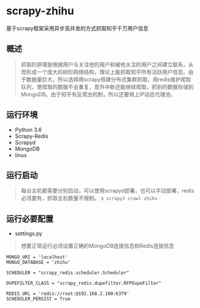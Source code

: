 # scrapy-zhihu
基于scrapy框架采用异步高并发的方式抓取知乎千万用户信息
## 概述
 > 抓取的原理是根据用户与关注他的用户和被他关注的用户之间建立联系，从而形成一个庞大的树形网络结构，理论上能抓取知乎所有活跃用户信息。由于数据量巨大，所以选择用scrapy搭建分布式集群抓取，用redis维护爬取队列，使爬取的数据不会重复，意外中断还能继续爬取，抓到的数据存储到MongoDB。由于知乎有反爬虫机制，所以还要用上IP动态代理池。
 
## 运行环境
* Python 3.6
* Scrapy-Redis
* Scrapyd
* MongoDB
* linux
## 运行启动
 > 每台主机都需要分别启动，可以使用scrapyd部署，也可以手动部署，redis必须要有，抓取主机数量不限制。
`$ scrapy3 crawl zhihu `
## 运行必要配置
* settings.py
 > 想要正常运行必须设置正确的MongoDB连接信息和Redis连接信息
```
MONGO_URI = 'localhost'
MONGO_DATABASE = 'zhihu'

SCHEDULER = "scrapy_redis.scheduler.Scheduler"

DUPEFILTER_CLASS = "scrapy_redis.dupefilter.RFPDupeFilter"

REDIS_URL = 'redis://root:@192.168.2.100:6379'
SCHEDULER_PERSIST = True
```
